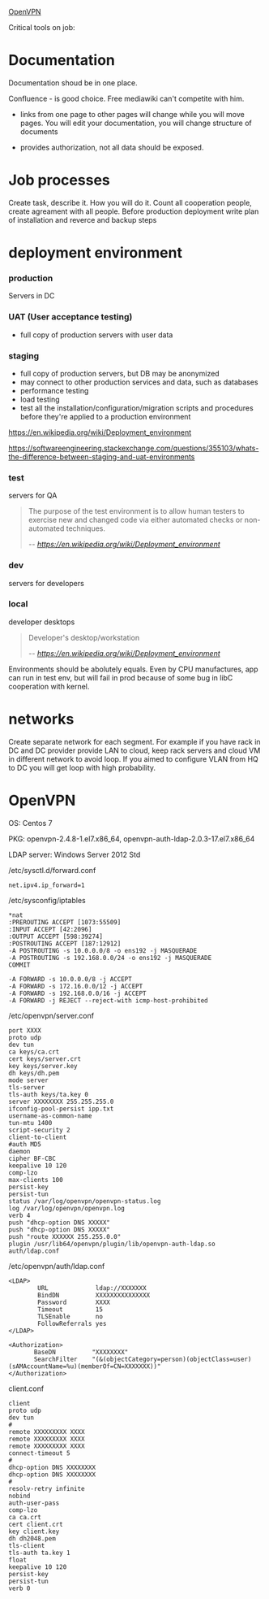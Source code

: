 [OpenVPN](#openvpn)

Critical tools on job:

# Documentation

Documentation shoud be in one place.

Confluence - is good choice. Free mediawiki can't competite with him. 

- links from one page to other pages will change while you will move pages. You will edit your documentation, you will change structure of documents

- provides authorization, not all data should be exposed.

# Job processes

Create task, describe it. How you will do it. Count all cooperation people, create agreament with all people. Before production deployment write plan of installation and reverce and backup steps

# deployment environment

### production
Servers in DC

### UAT (User acceptance testing)
- full copy of production servers with user data

### staging
- full copy of production servers, but DB may be anonymized
- may connect to other production services and data, such as databases
- performance testing
- load testing
- test all the installation/configuration/migration scripts and procedures before they're applied to a production environment

https://en.wikipedia.org/wiki/Deployment_environment

https://softwareengineering.stackexchange.com/questions/355103/whats-the-difference-between-staging-and-uat-environments

### test 
servers for QA
> The purpose of the test environment is to allow human testers to exercise new and changed code via either automated checks or non-automated techniques.
>
> -- <cite>https://en.wikipedia.org/wiki/Deployment_environment</cite>

### dev
servers for developers

### local
developer desktops
> Developer's desktop/workstation
>
> -- <cite>https://en.wikipedia.org/wiki/Deployment_environment</cite>

Environments should be abolutely equals. Even by CPU manufactures, app can run in test env, but will fail in prod because of some bug in libC cooperation with kernel. 

# networks

Create separate network for each segment. For example if you have rack in DC and DC provider provide LAN to cloud, keep rack servers and cloud VM in different network to avoid loop. If you aimed to configure VLAN from HQ to DC you will get loop with high probability.

# OpenVPN
OS: Centos 7

PKG: openvpn-2.4.8-1.el7.x86_64, openvpn-auth-ldap-2.0.3-17.el7.x86_64

LDAP server: Windows Server 2012 Std

/etc/sysctl.d/forward.conf
```
net.ipv4.ip_forward=1
```

/etc/sysconfig/iptables
```
*nat
:PREROUTING ACCEPT [1073:55509]
:INPUT ACCEPT [42:2096]
:OUTPUT ACCEPT [598:39274]
:POSTROUTING ACCEPT [187:12912]
-A POSTROUTING -s 10.0.0.0/8 -o ens192 -j MASQUERADE
-A POSTROUTING -s 192.168.0.0/24 -o ens192 -j MASQUERADE
COMMIT
```
```
-A FORWARD -s 10.0.0.0/8 -j ACCEPT
-A FORWARD -s 172.16.0.0/12 -j ACCEPT
-A FORWARD -s 192.168.0.0/16 -j ACCEPT
-A FORWARD -j REJECT --reject-with icmp-host-prohibited
```

/etc/openvpn/server.conf
```
port XXXX
proto udp
dev tun
ca keys/ca.crt
cert keys/server.crt
key keys/server.key
dh keys/dh.pem
mode server
tls-server
tls-auth keys/ta.key 0
server XXXXXXXX 255.255.255.0
ifconfig-pool-persist ipp.txt
username-as-common-name
tun-mtu 1400
script-security 2
client-to-client
#auth MD5
daemon
cipher BF-CBC
keepalive 10 120
comp-lzo
max-clients 100
persist-key
persist-tun
status /var/log/openvpn/openvpn-status.log
log /var/log/openvpn/openvpn.log
verb 4
push "dhcp-option DNS XXXXX"
push "dhcp-option DNS XXXXX"
push "route XXXXXX 255.255.0.0"
plugin /usr/lib64/openvpn/plugin/lib/openvpn-auth-ldap.so auth/ldap.conf
```
/etc/openvpn/auth/ldap.conf
```
<LDAP>
        URL             ldap://XXXXXXX
        BindDN          XXXXXXXXXXXXXXX
        Password        XXXX
        Timeout         15
        TLSEnable       no
        FollowReferrals yes
</LDAP>

<Authorization>
       BaseDN          "XXXXXXXX"
       SearchFilter    "(&(objectCategory=person)(objectClass=user)(sAMAccountName=%u)(memberOf=CN=XXXXXXX))"
</Authorization>
```

client.conf
```
client
proto udp
dev tun
#
remote XXXXXXXXX XXXX
remote XXXXXXXXX XXXX
remote XXXXXXXXX XXXX
connect-timeout 5
#
dhcp-option DNS XXXXXXXX
dhcp-option DNS XXXXXXXX
#
resolv-retry infinite
nobind
auth-user-pass
comp-lzo
ca ca.crt
cert client.crt
key client.key
dh dh2048.pem
tls-client
tls-auth ta.key 1
float
keepalive 10 120
persist-key
persist-tun
verb 0
```
